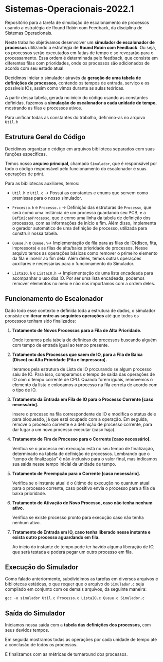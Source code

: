 # Sistemas-Operacionais-2022.1


Repositório para a tarefa de simulação de escalonamento de processos usando a estratégia de Round Robin com Feedback, da disciplina de Sistemas Operacionais.

Neste trabalho objetivamos desenvolver um **simulador de escalonador de processos** utilizando a estratégia de **Round Robin com Feedback**. Ou seja, os processos serão executados em fatias de tempo e se revezarão para o processamento. Essa ordem é determinada pelo feedback, que consiste em diferentes filas com prioridades, onde os processos são adicionados de acordo com seu estado atual.

Decidimos iniciar o simulador através da **geração de uma tabela de definições de processos**, contendo os tempos de entrada, serviço e os possíveis IOs, assim como vimos durante as aulas teóricas.

A partir dessa tabela, gerada no início do código usando as constantes definidas, fazemos a **simulação do escalonador a cada unidade de tempo**, mostrando as filas e processos ativos.

Para unificar todas as constantes do trabalho, definimo-as no arquivo `Util.h`


## Estrutura Geral do Código

Decidimos organizar o código em arquivos biblioteca separados com suas funções específicas.

Temos nosso **arquivo principal**, chamado `Simulador`, que é responsável por todo o código responsável pelo funcionamento do escalonador e suas operações de print.

Para as bibliotecas auxiliares, temos:

- `Util.h` e `Util.c` → Possui as constantes e enums que servem como premissas para o nosso simulador.
    
- `Processo.h` e `Processo.c` → Definição das estruturas de `Processo`, que será como uma instância de um processo guardando seu PCB, e a `DefinicaoProcesso`, que é como uma linha da tabela de definição dos processos, com as informações de início e fim. Além disso, implementa o gerador automático de uma definição de processo, utilizada para construir nossa tabela.
 
- `Queue.h` e `Queue.h`→ Implementação de fila para as filas de IO(disco, fita, impressora) e as filas de alta/baixa prioridade de processos. Nesse arquivo temos as operações básicas como remover o primeiro elemento da fila e inserir ao fim dela. Além deles, temos outras operações auxiliares e necessárias para o funcionamento do Simulador.
   
- `ListaIO.h` e `ListaIO.h` → Implementação de uma lista encadeada para acompanhar o uso dos IO. Por ser uma lista encadeada, podemos remover elementos no meio e não nos importamos com a ordem deles.


## Funcionamento do Escalonador

Dado todo esse contexto e definida toda a estrutura de dados, o simulador consiste em **iterar entre as seguintes operações** até que todos os processos tenham sido finalizados:

1. **Tratamento de Novos Processos para a Fila de Alta Prioridade.**
    
    Onde iteramos pela tabela de definicao de processos buscando alguém com tempo de entrada igual ao tempo presente.
    
2. **Tratamento dos Processos que saem de IO, para a Fila de Baixa (Disco) ou Alta Prioridade (Fita e Impressora).**
    
    Iteramos pela estrutura de Lista de IO procurando se algum processo saiu de IO. Para isso, comparamos o tempo de saída das operações de IO com o tempo corrente de CPU. Quando forem iguais, removemos o elemento da lista e colocamos o processo na fila correta de acordo com o tipo de IO.
    
3. **Tratamento da Entrada em Fila de IO para o Processo Corrente [caso necessário].**
    
    Insere o processo na fila correspondente de IO e modifica o status dele para bloqueado, já que está ocupado com a operação. Em seguida, remove o processo corrente e a definição de processo corrente, para dar lugar a um novo processo executar (caso haja).
    
4. **Tratamento de Fim de Processo para o Corrente [caso necessário].**
    
    Verifica se o processo em execução está no seu tempo de finalização, determinado na tabela de definição de processos. Lembrando que o “tempo de finalização” é não-inclusivo para o valor final, mas indicamos sua saida nesse tempo inicial da unidade de tempo.
    
5. **Tratamento de Preempção para o Corrente [caso necessário].**
    
    Verifica se o instante atual é o último de execução no quantum atual para o processo corrente, caso positivo envia o processo para a fila de baixa prioridade.
    
6. **Tratamento de Ativação de Novo Processo, caso não tenha nenhum ativo.**
    
    Verifica se existe processo pronto para execução caso não tenha nenhum ativo.
    
7. **Tratamento de Entrada em IO, caso tenha liberado nesse instante e exista outro processo aguardando em fila.**
    
    Ao inicio do instante de tempo pode ter havido alguma liberação de IO, que será testada e poderá pegar um outro processo em fila.


## Execução do Simulador

Como falado anteriormente, subdividimos as tarefas em diversos arquivos e bibliotecas estáticas, o que requer que o arquivo do `Simulador.c` seja compilado em conjunto com os demais arquivos, da seguinte maneira:

`gcc -o simulador Util.c Processo.c ListaIO.c Queue.c Simulador.c`


## Saída do Simulador

Iniciamos nossa saída com a **tabela das definições dos processos**, com seus devidos tempos.

Em seguida mostramos todas as operações por cada unidade de tempo até a conclusão de todos os processos.

E finalizamos com as métricas de turnaround dos processos.
